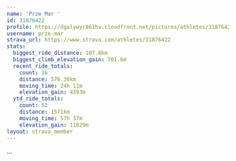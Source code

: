```yaml
---
name: 'Prze Mar '
id: 31876422
profile: https://dgalywyr863hv.cloudfront.net/pictures/athletes/31876422/22548952/2/large.jpg
username: prze-mar
strava_url: https://www.strava.com/athletes/31876422
stats:
  biggest_ride_distance: 107.8km
  biggest_climb_elevation_gain: 701.6m
  recent_ride_totals:
    count: 16
    distance: 576.36km
    moving_time: 24h 11m
    elevation_gain: 4393m
  ytd_ride_totals:
    count: 52
    distance: 1571km
    moving_time: 57h 37m
    elevation_gain: 11829m
layout: strava_member
--- 
```

...
